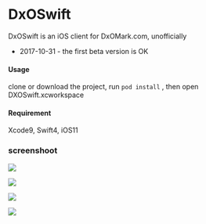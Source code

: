 # DxOSwift

DxOSwift is an iOS client for DxOMark.com, unofficially


- 2017-10-31 - the first beta version is OK

#### Usage
clone or download the project, run `pod install` , then open DXOSwift.xcworkspace

#### Requirement

Xcode9, Swift4, iOS11

### screenshoot

![](https://raw.githubusercontent.com/ruixingchen/DxOSwift/master/screenshoot/1.png)

![](https://raw.githubusercontent.com/ruixingchen/DxOSwift/master/screenshoot/2.png)

![](https://raw.githubusercontent.com/ruixingchen/DxOSwift/master/screenshoot/3.png)

![](https://raw.githubusercontent.com/ruixingchen/DxOSwift/master/screenshoot/4.png)